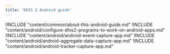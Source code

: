 ```yaml
---
title: 'DHIS 2 Android guide'
---
```

<!--DHIS2-SECTION-ID:index-->

!INCLUDE "content/common/about-this-android-guide.md"
!INCLUDE "content/android/configure-dhis2-programs-to-work-on-android-apps.md"
!INCLUDE "content/android/android-event-capture-app.md"
!INCLUDE "content/android/android-aggregate-data-capture-app.md"
!INCLUDE "content/android/android-tracker-capture-app.md"
